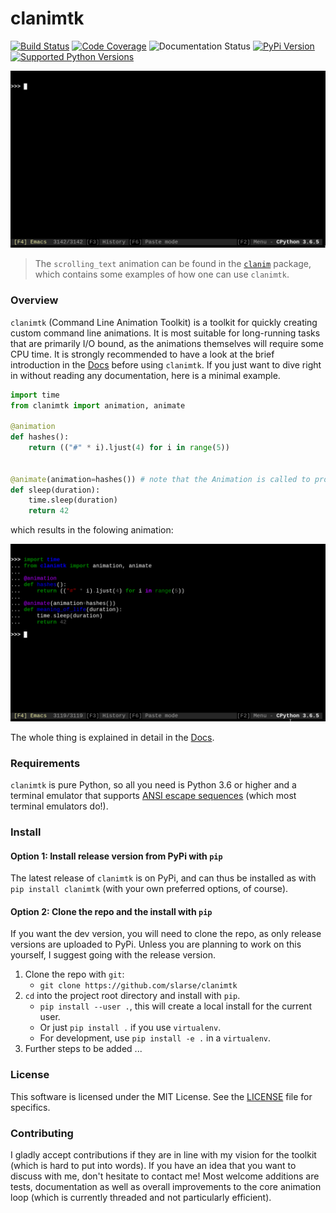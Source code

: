 # clanimtk

[![Build Status](https://travis-ci.org/slarse/clanimtk.svg?branch=master)](https://travis-ci.org/slarse/clanimtk)
[![Code Coverage](https://codecov.io/gh/slarse/clanimtk/branch/master/graph/badge.svg)](https://codecov.io/gh/slarse/clanimtk)
![Documentation Status](https://readthedocs.org/projects/clanimtk/badge/?version=latest)
[![PyPi Version](https://badge.fury.io/py/clanimtk.svg)](https://badge.fury.io/py/clanimtk)
[![Supported Python Versions](https://img.shields.io/badge/python-3.5%2C%203.6-blue.svg)](https://badge.fury.io/py/clanimtk)

![Scrolling text animation example](docs/images/hello_world.gif)

> The `scrolling_text` animation can be found in the
> [`clanim`](https://github.com/slarse/clanim) package, which contains some
> examples of how one can use `clanimtk`.

### Overview

`clanimtk` (Command Line Animation Toolkit) is a toolkit for quickly creating
custom command line animations. It is most suitable for long-running tasks that
are primarily I/O bound, as the animations themselves will require some CPU
time. It is strongly recommended to have a look at the brief introduction in
the [Docs](https://clanimtk.readthedocs.io/en/latest/) before using `clanimtk`.
If you just want to dive right in without reading any documentation, here is a
minimal example.

```python
import time
from clanimtk import animation, animate

@animation
def hashes():
    return (("#" * i).ljust(4) for i in range(5))


@animate(animation=hashes()) # note that the Animation is called to produce an AnimationGenerator
def sleep(duration):
    time.sleep(duration)
    return 42
```

which results in the folowing animation:

![Simple animation](docs/images/example_animation.gif)

The whole thing is explained in detail in the
[Docs](https://clanimtk.readthedocs.io/en/latest/).

### Requirements

`clanimtk` is pure Python, so all you need is Python 3.6 or higher and a
terminal emulator that supports
[ANSI escape sequences](https://en.wikipedia.org/wiki/ANSI_escape_code)
(which most terminal emulators do!).

### Install

#### Option 1: Install release version from PyPi with ``pip``

The latest release of ``clanimtk`` is on PyPi, and can thus be installed as with
``pip install clanimtk`` (with your own preferred options, of course).

#### Option 2: Clone the repo and the install with ``pip``

If you want the dev version, you will need to clone the repo, as only release versions are uploaded
to PyPi. Unless you are planning to work on this yourself, I suggest going with the release version.

1. Clone the repo with ``git``:
    - ``git clone https://github.com/slarse/clanimtk``
2. ``cd`` into the project root directory and install with ``pip``.
    - ``pip install --user .``, this will create a local install for the current user.
    - Or just ``pip install .`` if you use ``virtualenv``.
    - For development, use ``pip install -e .`` in a ``virtualenv``.
3. Further steps to be added ...
   
### License

This software is licensed under the MIT License. See the [LICENSE](LICENSE)
file for specifics.

### Contributing

I gladly accept contributions if they are in line with my vision for the
toolkit (which is hard to put into words). If you have an idea that you want
to discuss with me, don't hesitate to contact me! Most welcome additions are
tests, documentation as well as overall improvements to the core animation
loop (which is currently threaded and not particularly efficient).
